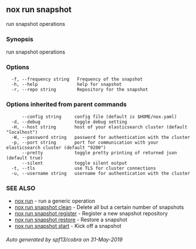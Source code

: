 ## nox run snapshot

run snapshot operations

### Synopsis

run snapshot operations

### Options

```
  -f, --frequency string   Frequency of the snapshot
  -h, --help               help for snapshot
  -r, --repo string        Repository for the snapshot
```

### Options inherited from parent commands

```
      --config string     config file (default is $HOME/nox.yaml)
  -d, --debug             toggle debug setting
  -H, --host string       host of your elasticsearch cluster (default "localhost")
  -W, --password string   password for authentication with the cluster
  -p, --port string       port for communication with your elasticsearch cluster (default "9200")
      --pretty            toggle pretty printing of returned json (default true)
      --silent            toggle silent output
  -t, --tls               use TLS for cluster connections
  -u, --username string   username for authentication with the cluster
```

### SEE ALSO

* [nox run](nox_run.md)	 - run a generic operation
* [nox run snapshot clean](nox_run_snapshot_clean.md)	 - Delete all but a certain number of snapshots
* [nox run snapshot register](nox_run_snapshot_register.md)	 - Register a new snapshot repository
* [nox run snapshot restore](nox_run_snapshot_restore.md)	 - Restore a snapshot
* [nox run snapshot start](nox_run_snapshot_start.md)	 - Kick off a snapshot

###### Auto generated by spf13/cobra on 31-May-2019
